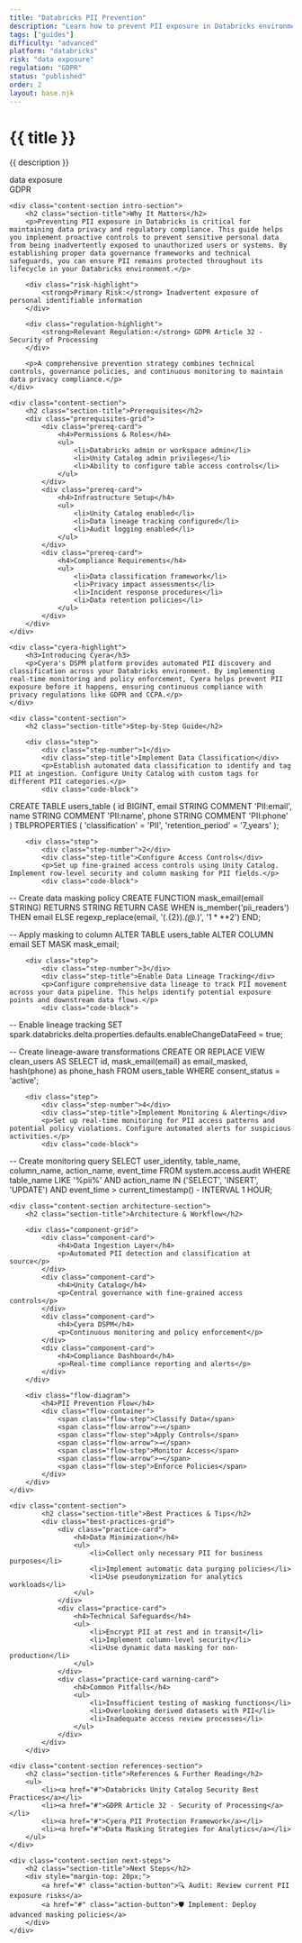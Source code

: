 ```yaml
---
title: "Databricks PII Prevention"
description: "Learn how to prevent PII exposure in Databricks environments. Follow step-by-step guidance for data governance and compliance."
tags: ["guides"]
difficulty: "advanced"
platform: "databricks"
risk: "data exposure"
regulation: "GDPR"
status: "published"
order: 2
layout: base.njk
---
```


<div class="container">
    <div class="header">
        <h1>{{ title }}</h1>
        <p>{{ description }}</p>
        <div class="badge">data exposure</div>
        <div class="badge regulation">GDPR</div>
    </div>

    <div class="content-section intro-section">
        <h2 class="section-title">Why It Matters</h2>
        <p>Preventing PII exposure in Databricks is critical for maintaining data privacy and regulatory compliance. This guide helps you implement proactive controls to prevent sensitive personal data from being inadvertently exposed to unauthorized users or systems. By establishing proper data governance frameworks and technical safeguards, you can ensure PII remains protected throughout its lifecycle in your Databricks environment.</p>
        
        <div class="risk-highlight">
            <strong>Primary Risk:</strong> Inadvertent exposure of personal identifiable information
        </div>
        
        <div class="regulation-highlight">
            <strong>Relevant Regulation:</strong> GDPR Article 32 - Security of Processing
        </div>
        
        <p>A comprehensive prevention strategy combines technical controls, governance policies, and continuous monitoring to maintain data privacy compliance.</p>
    </div>

    <div class="content-section">
        <h2 class="section-title">Prerequisites</h2>
        <div class="prerequisites-grid">
            <div class="prereq-card">
                <h4>Permissions & Roles</h4>
                <ul>
                    <li>Databricks admin or workspace admin</li>
                    <li>Unity Catalog admin privileges</li>
                    <li>Ability to configure table access controls</li>
                </ul>
            </div>
            <div class="prereq-card">
                <h4>Infrastructure Setup</h4>
                <ul>
                    <li>Unity Catalog enabled</li>
                    <li>Data lineage tracking configured</li>
                    <li>Audit logging enabled</li>
                </ul>
            </div>
            <div class="prereq-card">
                <h4>Compliance Requirements</h4>
                <ul>
                    <li>Data classification framework</li>
                    <li>Privacy impact assessments</li>
                    <li>Incident response procedures</li>
                    <li>Data retention policies</li>
                </ul>
            </div>
        </div>
    </div>
	
    <div class="cyera-highlight">
        <h3>Introducing Cyera</h3>
        <p>Cyera's DSPM platform provides automated PII discovery and classification across your Databricks environment. By implementing real-time monitoring and policy enforcement, Cyera helps prevent PII exposure before it happens, ensuring continuous compliance with privacy regulations like GDPR and CCPA.</p>
    </div>

    <div class="content-section">
        <h2 class="section-title">Step-by-Step Guide</h2>
        
        <div class="step">
            <div class="step-number">1</div>
            <div class="step-title">Implement Data Classification</div>
            <p>Establish automated data classification to identify and tag PII at ingestion. Configure Unity Catalog with custom tags for different PII categories.</p>
            <div class="code-block">
CREATE TABLE users_table (
  id BIGINT,
  email STRING COMMENT 'PII:email',
  name STRING COMMENT 'PII:name',
  phone STRING COMMENT 'PII:phone'
) TBLPROPERTIES (
  'classification' = 'PII',
  'retention_period' = '7_years'
);
            </div>
        </div>

        <div class="step">
            <div class="step-number">2</div>
            <div class="step-title">Configure Access Controls</div>
            <p>Set up fine-grained access controls using Unity Catalog. Implement row-level security and column masking for PII fields.</p>
            <div class="code-block">
-- Create data masking policy
CREATE FUNCTION mask_email(email STRING)
RETURNS STRING
RETURN CASE 
  WHEN is_member('pii_readers') THEN email
  ELSE regexp_replace(email, '(.{2}).*(@.*)', '$1***$2')
END;

-- Apply masking to column
ALTER TABLE users_table ALTER COLUMN email SET MASK mask_email;
            </div>
        </div>

        <div class="step">
            <div class="step-number">3</div>
            <div class="step-title">Enable Data Lineage Tracking</div>
            <p>Configure comprehensive data lineage to track PII movement across your data pipeline. This helps identify potential exposure points and downstream data flows.</p>
            <div class="code-block">
-- Enable lineage tracking
SET spark.databricks.delta.properties.defaults.enableChangeDataFeed = true;

-- Create lineage-aware transformations
CREATE OR REPLACE VIEW clean_users AS
SELECT 
  id,
  mask_email(email) as email_masked,
  hash(phone) as phone_hash
FROM users_table
WHERE consent_status = 'active';
            </div>
        </div>

        <div class="step">
            <div class="step-number">4</div>
            <div class="step-title">Implement Monitoring & Alerting</div>
            <p>Set up real-time monitoring for PII access patterns and potential policy violations. Configure automated alerts for suspicious activities.</p>
            <div class="code-block">
-- Create monitoring query
SELECT 
  user_identity,
  table_name,
  column_name,
  action_name,
  event_time
FROM system.access.audit
WHERE table_name LIKE '%pii%' 
  AND action_name IN ('SELECT', 'INSERT', 'UPDATE')
  AND event_time > current_timestamp() - INTERVAL 1 HOUR;
            </div>
        </div>
    </div>

    <div class="content-section architecture-section">
        <h2 class="section-title">Architecture & Workflow</h2>
        
        <div class="component-grid">
            <div class="component-card">
                <h4>Data Ingestion Layer</h4>
                <p>Automated PII detection and classification at source</p>
            </div>
            <div class="component-card">
                <h4>Unity Catalog</h4>
                <p>Central governance with fine-grained access controls</p>
            </div>
            <div class="component-card">
                <h4>Cyera DSPM</h4>
                <p>Continuous monitoring and policy enforcement</p>
            </div>
            <div class="component-card">
                <h4>Compliance Dashboard</h4>
                <p>Real-time compliance reporting and alerts</p>
            </div>
        </div>

        <div class="flow-diagram">
            <h4>PII Prevention Flow</h4>
            <div class="flow-container">
                <span class="flow-step">Classify Data</span>
                <span class="flow-arrow">→</span>
                <span class="flow-step">Apply Controls</span>
                <span class="flow-arrow">→</span>
                <span class="flow-step">Monitor Access</span>
                <span class="flow-arrow">→</span>
                <span class="flow-step">Enforce Policies</span>
            </div>
        </div>
    </div>

	<div class="content-section">
	        <h2 class="section-title">Best Practices & Tips</h2>
	        <div class="best-practices-grid">
	            <div class="practice-card">
	                <h4>Data Minimization</h4>
	                <ul>
	                    <li>Collect only necessary PII for business purposes</li>
	                    <li>Implement automatic data purging policies</li>
	                    <li>Use pseudonymization for analytics workloads</li>
	                </ul>
	            </div>
	            <div class="practice-card">
	                <h4>Technical Safeguards</h4>
	                <ul>
	                    <li>Encrypt PII at rest and in transit</li>
	                    <li>Implement column-level security</li>
	                    <li>Use dynamic data masking for non-production</li>
	                </ul>
	            </div>
	            <div class="practice-card warning-card">
	                <h4>Common Pitfalls</h4>
	                <ul>
	                    <li>Insufficient testing of masking functions</li>
	                    <li>Overlooking derived datasets with PII</li>
	                    <li>Inadequate access review processes</li>
	                </ul>
	            </div>
	        </div>
	    </div>

    <div class="content-section references-section">
        <h2 class="section-title">References & Further Reading</h2>
        <ul>
            <li><a href="#">Databricks Unity Catalog Security Best Practices</a></li>
            <li><a href="#">GDPR Article 32 - Security of Processing</a></li>
            <li><a href="#">Cyera PII Protection Framework</a></li>
            <li><a href="#">Data Masking Strategies for Analytics</a></li>
        </ul>
    </div>

    <div class="content-section next-steps">
        <h2 class="section-title">Next Steps</h2>
        <div style="margin-top: 20px;">
            <a href="#" class="action-button">🔍 Audit: Review current PII exposure risks</a>
            <a href="#" class="action-button">🛡️ Implement: Deploy advanced masking policies</a>
        </div>
    </div>
</div>